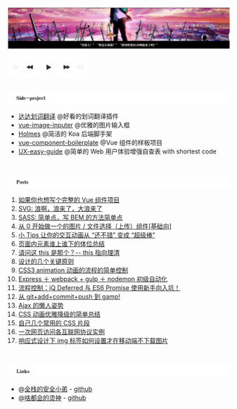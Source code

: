 <br/>

<img src="./assets/UBW.jpg" alit="logo"/>

<p align="left">
  <a href="http://music.163.com/#/song?id=35270640">
    <img height="50" src="./assets/player.png"/>
  </a>
</p>

<br/>

<img src="./assets/side-project.jpg?v=2" alit="side-project"/>

- [达达划词翻译](https://github.com/waynecz/dadda-translate-crx) @好看的划词翻译插件
- [vue-image-inputer](https://github.com/waynecz/vue-img-inputer) @优雅的图片输入框
- [Holmes](https://github.com/waynecz/Holmes) @简洁的 Koa 后端脚手架
- [vue-component-boilerplate](https://github.com/waynecz/vue-component-boilerplate) @Vue 组件的样板项目
- [UX-easy-guide](http://waynecz.github.io/ux-easy-guide) @简单的 Web 用户体验增强自查表 with shortest code

<br/>
<br/>

<img src="./assets/posts.jpg?v=2" alit="posts"/>

1.  [如果你也想写个完整的 Vue 组件项目](https://zhuanlan.zhihu.com/p/39012159)
2.  [SVG: 浪啊，浪来了，大浪来了](https://zhuanlan.zhihu.com/p/36031294)
3.  [SASS: 简单点，写 BEM 的方法简单点](https://zhuanlan.zhihu.com/p/28650879)
4.  [从 0 开始做一个的图片 / 文件选择（上传）组件[基础向]](https://segmentfault.com/a/1190000008503338)
5.  [小 Tips 让你的交互动画从 “还不错” 变成 “超级棒”](https://juejin.im/post/5abb712b518825556f557bfd)
6.  [页面内元素谁上谁下的体位总结](http://waynecz.github.io/2016/05/16/页面元素谁上谁下的体位总结/)
7.  [请问这 this 是那个？-- this 指向理清](http://waynecz.github.io/2016/05/11/简单的理解this/)
8.  [设计的几个关键原则](<http://waynecz.github.io/2016/05/05/(摘)%20设计的几个关键原则%20(一)/>)
9.  [CSS3 animation 动画的流程的简单控制](http://waynecz.github.io/2016/04/24/CSS3%20animation%20动画的流程控制)
10. [Express ＋ webpack + gulp ＋ nodemon 初级自动化](http://waynecz.github.io/2016/04/11/express＋webpack-gulp＋nodemon前端自动化/)
11. [流程控制：jQ Deferred 与 ES6 Promise 使用新手向入坑！](http://waynecz.github.io/2016/03/25/流程控制：%20jQ%20Deffered%20与%20ES6%20Promise%20使用入坑！/)
12. [从 git+add+commit+push 到 gamp!](http://waynecz.github.io/2016/03/06/从git-add-commit-push-到gamp/)
13. [Ajax 的懒人姿势](http://waynecz.github.io/2016/03/05/Ajax的懒人姿势/)
14. [CSS 动画优雅降级的简单总结](http://waynecz.github.io/2016/02/01/CSS动画优雅降级的简单总结/)
15. [自己几个常用的 CSS 片段](http://waynecz.github.io/2016/01/25/纪录几个CSS奇技淫巧/)
16. [一次网页访问各互联网协议实例](http://waynecz.github.io/2016/01/12/一次网页访问各互联网协议实例/)
17. [响应式设计下 img 标签如何设置才在移动端不下载图片](http://waynecz.github.io/2015/12/24/响应式设计下img标签如何设置才在移动端不下载图片/)

<br/>
<br/>

<img src="./assets/links.jpg?v=2" alit="links"/>

- @[全栈的安全小弟](http://gnaixx.cc/) - [github](https://github.com/gnaixx)
- @[啥都会的烫神](https://blog.razord.top/) - [github](https://github.com/Dreamacro)
